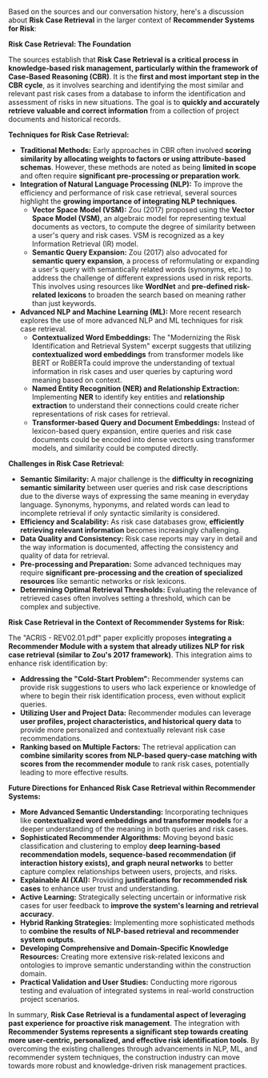 Based on the sources and our conversation history, here's a discussion about **Risk Case Retrieval** in the larger context of **Recommender Systems for Risk**:

**Risk Case Retrieval: The Foundation**

The sources establish that **Risk Case Retrieval is a critical process in knowledge-based risk management, particularly within the framework of Case-Based Reasoning (CBR)**. It is the **first and most important step in the CBR cycle**, as it involves searching and identifying the most similar and relevant past risk cases from a database to inform the identification and assessment of risks in new situations. The goal is to **quickly and accurately retrieve valuable and correct information** from a collection of project documents and historical records.

**Techniques for Risk Case Retrieval:**

* **Traditional Methods:** Early approaches in CBR often involved **scoring similarity by allocating weights to factors or using attribute-based schemas**. However, these methods are noted as being **limited in scope** and often require **significant pre-processing or preparation work**.
* **Integration of Natural Language Processing (NLP):** To improve the efficiency and performance of risk case retrieval, several sources highlight the **growing importance of integrating NLP techniques**.
  * **Vector Space Model (VSM):** Zou (2017) proposed using the **Vector Space Model (VSM)**, an algebraic model for representing textual documents as vectors, to compute the degree of similarity between a user's query and risk cases. VSM is recognized as a key Information Retrieval (IR) model.
  * **Semantic Query Expansion:** Zou (2017) also advocated for **semantic query expansion**, a process of reformulating or expanding a user's query with semantically related words (synonyms, etc.) to address the challenge of different expressions used in risk reports. This involves using resources like **WordNet** and **pre-defined risk-related lexicons** to broaden the search based on meaning rather than just keywords.
* **Advanced NLP and Machine Learning (ML):** More recent research explores the use of more advanced NLP and ML techniques for risk case retrieval.
  * **Contextualized Word Embeddings:** The "Modernizing the Risk Identification and Retrieval System" excerpt suggests that utilizing **contextualized word embeddings** from transformer models like BERT or RoBERTa could improve the understanding of textual information in risk cases and user queries by capturing word meaning based on context.
  * **Named Entity Recognition (NER) and Relationship Extraction:** Implementing **NER** to identify key entities and **relationship extraction** to understand their connections could create richer representations of risk cases for retrieval.
  * **Transformer-based Query and Document Embeddings:** Instead of lexicon-based query expansion, entire queries and risk case documents could be encoded into dense vectors using transformer models, and similarity could be computed directly.

**Challenges in Risk Case Retrieval:**

* **Semantic Similarity:** A major challenge is the **difficulty in recognizing semantic similarity** between user queries and risk case descriptions due to the diverse ways of expressing the same meaning in everyday language. Synonyms, hyponyms, and related words can lead to incomplete retrieval if only syntactic similarity is considered.
* **Efficiency and Scalability:** As risk case databases grow, **efficiently retrieving relevant information** becomes increasingly challenging.
* **Data Quality and Consistency:** Risk case reports may vary in detail and the way information is documented, affecting the consistency and quality of data for retrieval.
* **Pre-processing and Preparation:** Some advanced techniques may require **significant pre-processing and the creation of specialized resources** like semantic networks or risk lexicons.
* **Determining Optimal Retrieval Thresholds:** Evaluating the relevance of retrieved cases often involves setting a threshold, which can be complex and subjective.

**Risk Case Retrieval in the Context of Recommender Systems for Risk:**

The "ACRIS - REV02.01.pdf" paper explicitly proposes **integrating a Recommender Module with a system that already utilizes NLP for risk case retrieval (similar to Zou's 2017 framework)**. This integration aims to enhance risk identification by:

* **Addressing the "Cold-Start Problem":** Recommender systems can provide risk suggestions to users who lack experience or knowledge of where to begin their risk identification process, even without explicit queries.
* **Utilizing User and Project Data:** Recommender modules can leverage **user profiles, project characteristics, and historical query data** to provide more personalized and contextually relevant risk case recommendations.
* **Ranking based on Multiple Factors:** The retrieval application can **combine similarity scores from NLP-based query-case matching with scores from the recommender module** to rank risk cases, potentially leading to more effective results.

**Future Directions for Enhanced Risk Case Retrieval within Recommender Systems:**

* **More Advanced Semantic Understanding:** Incorporating techniques like **contextualized word embeddings and transformer models** for a deeper understanding of the meaning in both queries and risk cases.
* **Sophisticated Recommender Algorithms:** Moving beyond basic classification and clustering to employ **deep learning-based recommendation models, sequence-based recommendation (if interaction history exists), and graph neural networks** to better capture complex relationships between users, projects, and risks.
* **Explainable AI (XAI):** Providing **justifications for recommended risk cases** to enhance user trust and understanding.
* **Active Learning:** Strategically selecting uncertain or informative risk cases for user feedback to **improve the system's learning and retrieval accuracy**.
* **Hybrid Ranking Strategies:** Implementing more sophisticated methods to **combine the results of NLP-based retrieval and recommender system outputs**.
* **Developing Comprehensive and Domain-Specific Knowledge Resources:** Creating more extensive risk-related lexicons and ontologies to improve semantic understanding within the construction domain.
* **Practical Validation and User Studies:** Conducting more rigorous testing and evaluation of integrated systems in real-world construction project scenarios.

In summary, **Risk Case Retrieval is a fundamental aspect of leveraging past experience for proactive risk management**. The integration with **Recommender Systems represents a significant step towards creating more user-centric, personalized, and effective risk identification tools**. By overcoming the existing challenges through advancements in NLP, ML, and recommender system techniques, the construction industry can move towards more robust and knowledge-driven risk management practices.
